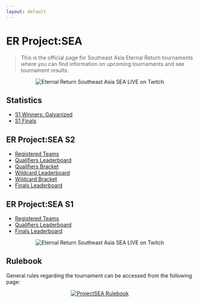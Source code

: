 ```yaml
---
layout: default
---
```


# ER Project:SEA

> This is the official page for Southeast Asia Eternal Return tournaments where you can find information on upcoming tournaments and see tournament results.

<p align="center">
  <img 
    src="https://kanziebub.github.io/ProjectSEA/assets/images/ProjectSEA_S2_Banner.png" 
    alt="Eternal Return Southeast Asia SEA LIVE on Twitch" 
    style="max-height: 400px;">
</p>

## Statistics
- [S1 Winners: Galvanized](./statistics/01/Galvanized.md)
- [S1 Finals](./comming_soon.md)

## ER Project:SEA S2
- [Registered Teams](./season/02/teams.md)
- [Qualifiers Leaderboard](./season/02/qualifiers.md)
- [Qualifiers Bracket](./season/02/qualifiers_bracket.md)
- [Wildcard Leaderboard](./season/02/wildcard.md)
- [Wildcard Bracket](./season/02/wildcard_bracket.md)
- [Finals Leaderboard](./season/02/finals.md)

## ER Project:SEA S1

- [Registered Teams](./season/01/teams.md)
- [Qualifiers Leaderboard](./season/01/qualifiers.md)
- [Finals Leaderboard](./season/01/finals.md)

<p align="center">
  <img 
    src="https://kanziebub.github.io/ProjectSEA/assets/images/ProjectSEA_S1_Banner.png" 
    alt="Eternal Return Southeast Asia SEA LIVE on Twitch" 
    style="max-height: 400px;">
</p>

## Rulebook

General rules regarding the tournament can be accessed from the following page: 

<p align="center">
  <a href="./rulebook.html">
    <img 
        src="https://kanziebub.github.io/ProjectSEA/assets/images/rulebook.png" 
        alt="ProjectSEA Rulebook" 
        style=" max-height: 80px;">
  </a>
</p>
